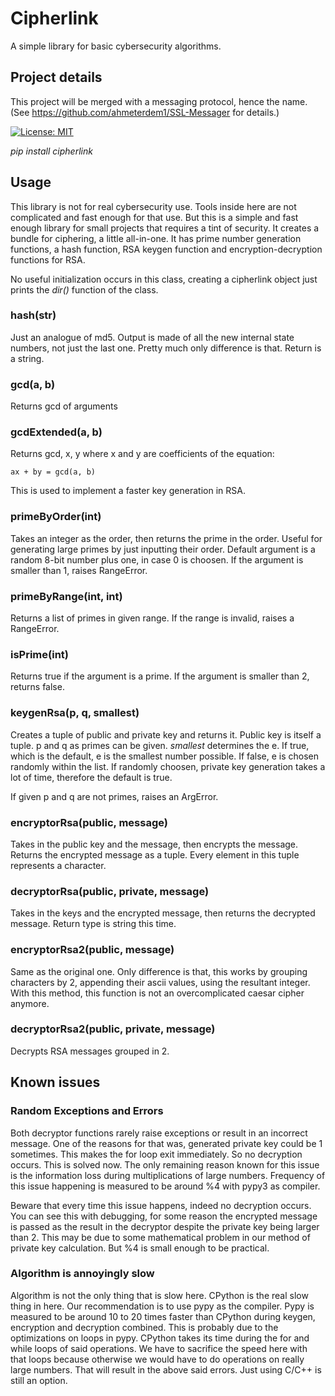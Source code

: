 # Cipherlink

A simple library for basic cybersecurity algorithms.

## Project details

This project will be merged with a messaging protocol, 
hence the name. (See https://github.com/ahmeterdem1/SSL-Messager
for details.)

[![License: MIT](https://img.shields.io/badge/License-MIT-yellow.svg)](https://opensource.org/licenses/MIT)

_pip install cipherlink_

## Usage

This library is not for real cybersecurity use. Tools
inside here are not complicated and fast enough for that 
use. But this is a simple and fast enough library for 
small projects that requires a tint of security. It creates
a bundle for ciphering, a little all-in-one. It has prime
number generation functions, a hash function, RSA keygen
function and encryption-decryption functions for RSA.

No useful initialization occurs in this class, creating a
cipherlink object just prints the _dir()_ function of the
class.

### hash(str)

Just an analogue of md5. Output is made of all the new internal
state numbers, not just the last one. Pretty much only difference
is that. Return is a string.

### gcd(a, b)

Returns gcd of arguments

### gcdExtended(a, b)

Returns gcd, x, y where x and y are coefficients of the equation:

`ax + by = gcd(a, b)`

This is used to implement a faster key generation in RSA.

### primeByOrder(int)

Takes an integer as the order, then returns the prime in the order.
Useful for generating large primes by just inputting their order.
Default argument is a random 8-bit number plus one, in case 0 is
choosen. If the argument is smaller than 1, raises RangeError.

### primeByRange(int, int)

Returns a list of primes in given range. If the range is invalid, 
raises a RangeError.

### isPrime(int)

Returns true if the argument is a prime. If the argument is smaller
than 2, returns false.

### keygenRsa(p, q, smallest)

Creates a tuple of public and private key and returns it. Public key
is itself a tuple. p and q as primes can be given. _smallest_ determines 
the e. If true, which is the default, e is the smallest number possible. 
If false, e is chosen randomly within the list. If randomly choosen, 
private key generation takes a lot of time, therefore the default is true.

If given p and q are not primes, raises an ArgError.

### encryptorRsa(public, message)

Takes in the public key and the message, then encrypts the message. Returns
the encrypted message as a tuple. Every element in this tuple represents a
character.

### decryptorRsa(public, private, message)

Takes in the keys and the encrypted message, then returns the decrypted message.
Return type is string this time.

### encryptorRsa2(public, message)

Same as the original one. Only difference is that, this works by grouping
characters by 2, appending their ascii values, using the resultant integer.
With this method, this function is not an overcomplicated caesar cipher 
anymore.

### decryptorRsa2(public, private, message)

Decrypts RSA messages grouped in 2.

## Known issues

### Random Exceptions and Errors

Both decryptor functions rarely raise exceptions or result in an incorrect
message. One of the reasons for that was, generated private key could be 1
sometimes. This makes the for loop exit immediately. So no decryption occurs.
This is solved now. The only remaining reason known for this issue is the
information loss during multiplications of large numbers. Frequency of this
issue happening is measured to be around %4 with pypy3 as compiler.

Beware that every time this issue happens, indeed no decryption occurs.
You can see this with debugging, for some reason the encrypted message
is passed as the result in the decryptor despite the private key being
larger than 2. This may be due to some mathematical problem in our method
of private key calculation. But %4 is small enough to be practical.

### Algorithm is annoyingly slow

Algorithm is not the only thing that is slow here. CPython is the real slow
thing in here. Our recommendation is to use pypy as the compiler. Pypy is 
measured to be around 10 to 20 times faster than CPython during keygen,
encryption and decryption combined. This is probably due to the optimizations
on loops in pypy. CPython takes its time during the for and while loops of
said operations. We have to sacrifice the speed here with that loops because
otherwise we would have to do operations on really large numbers. That will
result in the above said errors. Just using C/C++ is still an option.
